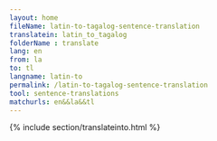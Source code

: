 ```yaml
---
layout: home
fileName: latin-to-tagalog-sentence-translation
translatein: latin_to_tagalog
folderName : translate
lang: en
from: la
to: tl
langname: latin-to
permalink: /latin-to-tagalog-sentence-translation
tool: sentence-translations
matchurls: en&&la&&tl
---
```

{% include section/translateinto.html %}
